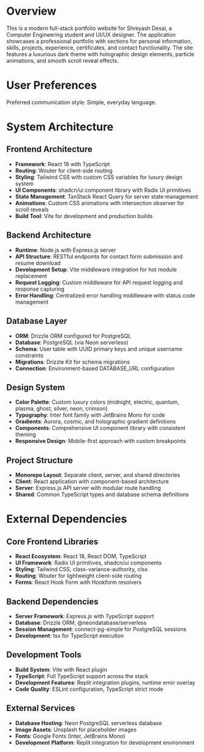# Overview

This is a modern full-stack portfolio website for Shreyash Desai, a Computer Engineering student and UI/UX designer. The application showcases a professional portfolio with sections for personal information, skills, projects, experience, certificates, and contact functionality. The site features a luxurious dark theme with holographic design elements, particle animations, and smooth scroll reveal effects.

# User Preferences

Preferred communication style: Simple, everyday language.

# System Architecture

## Frontend Architecture
- **Framework**: React 18 with TypeScript
- **Routing**: Wouter for client-side routing
- **Styling**: Tailwind CSS with custom CSS variables for luxury design system
- **UI Components**: shadcn/ui component library with Radix UI primitives
- **State Management**: TanStack React Query for server state management
- **Animations**: Custom CSS animations with intersection observer for scroll reveals
- **Build Tool**: Vite for development and production builds

## Backend Architecture
- **Runtime**: Node.js with Express.js server
- **API Structure**: RESTful endpoints for contact form submission and resume download
- **Development Setup**: Vite middleware integration for hot module replacement
- **Request Logging**: Custom middleware for API request logging and response capturing
- **Error Handling**: Centralized error handling middleware with status code management

## Database Layer
- **ORM**: Drizzle ORM configured for PostgreSQL
- **Database**: PostgreSQL (via Neon serverless)
- **Schema**: User table with UUID primary keys and unique username constraints
- **Migrations**: Drizzle Kit for schema migrations
- **Connection**: Environment-based DATABASE_URL configuration

## Design System
- **Color Palette**: Custom luxury colors (midnight, electric, quantum, plasma, ghost, silver, neon, crimson)
- **Typography**: Inter font family with JetBrains Mono for code
- **Gradients**: Aurora, cosmic, and holographic gradient definitions
- **Components**: Comprehensive UI component library with consistent theming
- **Responsive Design**: Mobile-first approach with custom breakpoints

## Project Structure
- **Monorepo Layout**: Separate client, server, and shared directories
- **Client**: React application with component-based architecture
- **Server**: Express.js API server with modular route handling
- **Shared**: Common TypeScript types and database schema definitions

# External Dependencies

## Core Frontend Libraries
- **React Ecosystem**: React 18, React DOM, TypeScript
- **UI Framework**: Radix UI primitives, shadcn/ui components
- **Styling**: Tailwind CSS, class-variance-authority, clsx
- **Routing**: Wouter for lightweight client-side routing
- **Forms**: React Hook Form with Hookform resolvers

## Backend Dependencies
- **Server Framework**: Express.js with TypeScript support
- **Database**: Drizzle ORM, @neondatabase/serverless
- **Session Management**: connect-pg-simple for PostgreSQL sessions
- **Development**: tsx for TypeScript execution

## Development Tools
- **Build System**: Vite with React plugin
- **TypeScript**: Full TypeScript support across the stack
- **Development Features**: Replit integration plugins, runtime error overlay
- **Code Quality**: ESLint configuration, TypeScript strict mode

## External Services
- **Database Hosting**: Neon PostgreSQL serverless database
- **Image Assets**: Unsplash for placeholder images
- **Fonts**: Google Fonts (Inter, JetBrains Mono)
- **Development Platform**: Replit integration for development environment